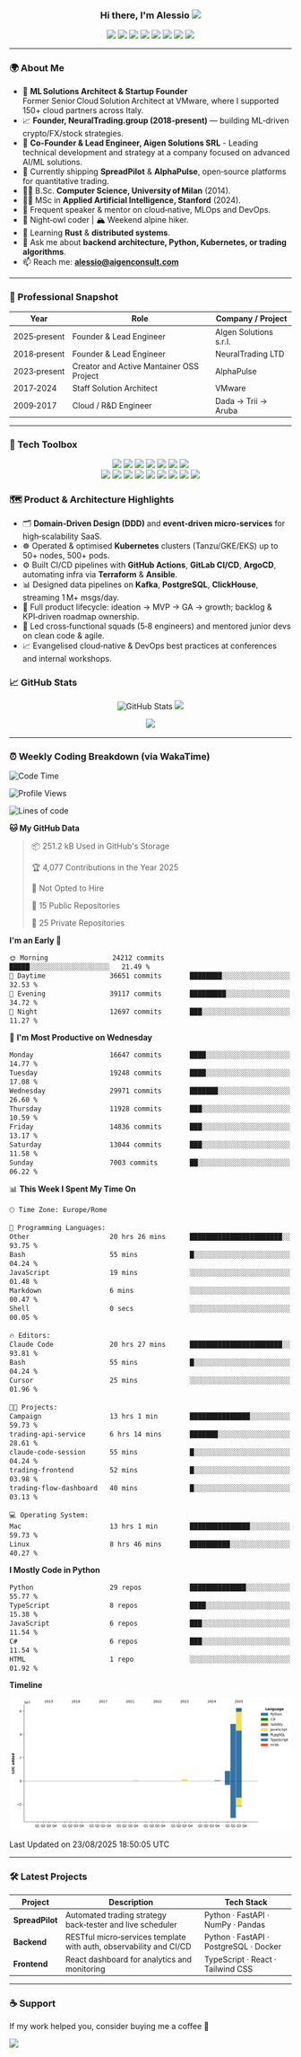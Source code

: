 <h3 align="center">
  Hi there, I'm Alessio <img src="https://media.giphy.com/media/hvRJCLFzcasrR4ia7z/giphy.gif" width="28"/>
</h3>

<div align="center" style="margin-bottom: 12px;">
  <img src="https://img.shields.io/badge/-Python-3776AB?style=for-the-badge&logo=python&logoColor=white"/>
  <img src="https://img.shields.io/badge/-TypeScript-3178C6?style=for-the-badge&logo=typescript&logoColor=white"/>
  <img src="https://img.shields.io/badge/-C%23-239120?style=for-the-badge&logo=c-sharp&logoColor=white"/>
  <img src="https://img.shields.io/badge/-Linux-FCC624?style=for-the-badge&logo=linux&logoColor=black"/>
  <img src="https://img.shields.io/badge/-Docker-2496ED?style=for-the-badge&logo=docker&logoColor=white"/>
  <img src="https://img.shields.io/badge/-PostgreSQL-4169E1?style=for-the-badge&logo=postgresql&logoColor=white"/>
  <img src="https://img.shields.io/badge/-MongoDB-47A248?style=for-the-badge&logo=mongodb&logoColor=white"/>
  <img src="https://img.shields.io/badge/-PyTorch-EE4C2C?style=for-the-badge&logo=pytorch&logoColor=white"/>
</div>

---

### 🌍 About Me
- 🤖 **ML Solutions Architect & Startup Founder**  
  Former Senior Cloud Solution Architect at VMware, where I supported 150+ cloud partners across Italy.   
- 📈 **Founder, NeuralTrading.group (2018‑present)** — building ML‑driven crypto/FX/stock strategies.
- 💼 **Co-Founder & Lead Engineer, Aigen Solutions SRL** - Leading technical development and strategy at a company focused on advanced AI/ML solutions.  
- 🔭 Currently shipping **SpreadPilot** & **AlphaPulse**, open‑source platforms for quantitative trading.  
- 🧑‍🎓 B.Sc. **Computer Science, University of Milan** (2014).
- 🧑‍🎓 MSc in **Applied Artificial Intelligence, Stanford** (2024).
- 📣 Frequent speaker & mentor on cloud‑native, MLOps and DevOps.  
- 🦉 Night‑owl coder | 🏔 Weekend alpine hiker.  
- 🌱 Learning **Rust** & **distributed systems**.  
- 💬 Ask me about **backend architecture, Python, Kubernetes, or trading algorithms**.  
- 📫 Reach me: **alessio@aigenconsult.com**

---

### 🏢 Professional Snapshot
| Year | Role | Company / Project |
|------|------|-------------------|
| 2025‑present | Founder & Lead Engineer | AIgen Solutions s.r.l. |
| 2018‑present | Founder & Lead Engineer | NeuralTrading LTD |
| 2023‑present | Creator and Active Mantainer OSS Project| AlphaPulse |
| 2017‑2024 | Staff Solution Architect | VMware |
| 2009‑2017 | Cloud / R&D Engineer | Dada → Trii → Aruba |

---

### 🧩 Tech Toolbox
<div align="center" style="margin: 6px 0 20px 0;">
  <img src="https://img.shields.io/badge/Backend-FastAPI-informational?style=flat&logo=FastAPI&logoColor=white"/>
  <img src="https://img.shields.io/badge/Framework-React-informational?style=flat&logo=react&logoColor=white"/>
  <img src="https://img.shields.io/badge/Messaging-Kafka-informational?style=flat&logo=apache-kafka&logoColor=white"/>
  <img src="https://img.shields.io/badge/Orchestration-Kubernetes-informational?style=flat&logo=kubernetes&logoColor=white"/>
  <img src="https://img.shields.io/badge/IaC-Terraform-informational?style=flat&logo=terraform&logoColor=white"/>
  <img src="https://img.shields.io/badge/Cloud-GCP-informational?style=flat&logo=googlecloud&logoColor=white"/>
  <img src="https://img.shields.io/badge/CI&CD-GitHub%20Actions-informational?style=flat&logo=githubactions&logoColor=white"/>
  <br/>
 
  <img src="https://img.shields.io/badge/Language-Python-3776AB?style=flat&logo=python&logoColor=white"/>
  <img src="https://img.shields.io/badge/Language-C%23-239120?style=flat&logo=c-sharp&logoColor=white"/>
  <img src="https://img.shields.io/badge/Language-Go-00ADD8?style=flat&logo=go&logoColor=white"/>
  <img src="https://img.shields.io/badge/Language-Java-ED8B00?style=flat&logo=openjdk&logoColor=white"/>
  <img src="https://img.shields.io/badge/Database-MongoDB-47A248?style=flat&logo=mongodb&logoColor=white"/>
  <img src="https://img.shields.io/badge/ML-PyTorch-ee4c2c?style=flat&logo=pytorch&logoColor=white"/>
  <img src="https://img.shields.io/badge/ML-TensorFlow-ff6f00?style=flat&logo=tensorflow&logoColor=white"/>
  <img src="https://img.shields.io/badge/NLP-HuggingFace-FFD21F?style=flat&logo=huggingface&logoColor=black"/>
  <img src="https://img.shields.io/badge/LLM-LangChain-14B8A6?style=flat"/>
</div>

### 🗺 Product & Architecture Highlights
- 🗂 **Domain‑Driven Design (DDD)** and **event‑driven micro‑services** for high‑scalability SaaS.  
- ☸️ Operated & optimised **Kubernetes** clusters (Tanzu/GKE/EKS) up to 50+ nodes, 500+ pods.  
- ⚙️ Built CI/CD pipelines with **GitHub Actions**, **GitLab CI/CD**, **ArgoCD**, automating infra via **Terraform** & **Ansible**.  
- 📊 Designed data pipelines on **Kafka**, **PostgreSQL**, **ClickHouse**, streaming 1 M+ msgs/day.  
- 🚀 Full product lifecycle: ideation → MVP → GA → growth; backlog & KPI‑driven roadmap ownership.  
- 👥 Led cross‑functional squads (5‑8 engineers) and mentored junior devs on clean code & agile.  
- 📈 Evangelised cloud‑native & DevOps best practices at conferences and internal workshops.  

### 📈 GitHub Stats
<p align="center">
  <img src="https://github-readme-stats.vercel.app/api?username=blackms&show_icons=true&theme=transparent&hide_title=true&rank_icon=github" alt="GitHub Stats"/>
  <img src="https://streak-stats.demolab.com/?user=blackms&theme=dark&hide_border=true"/>
</p>

<p align="center">
  <img src="https://github-readme-activity-graph.vercel.app/graph?username=blackms&theme=github-compact&hide_title=true"/>
</p>

---

### ⏰ Weekly Coding Breakdown (via WakaTime)
<!--START_SECTION:waka-->
![Code Time](http://img.shields.io/badge/Code%20Time-362%20hrs%2022%20mins-blue)

![Profile Views](http://img.shields.io/badge/Profile%20Views-1-blue)

![Lines of code](https://img.shields.io/badge/From%20Hello%20World%20I%27ve%20Written-121.6%20million%20lines%20of%20code-blue)

**🐱 My GitHub Data** 

> 📦 251.2 kB Used in GitHub's Storage 
 > 
> 🏆 4,077 Contributions in the Year 2025
 > 
> 🚫 Not Opted to Hire
 > 
> 📜 15 Public Repositories 
 > 
> 🔑 25 Private Repositories 
 > 
**I'm an Early 🐤** 

```text
🌞 Morning                24212 commits       █████░░░░░░░░░░░░░░░░░░░░   21.49 % 
🌆 Daytime                36651 commits       ████████░░░░░░░░░░░░░░░░░   32.53 % 
🌃 Evening                39117 commits       █████████░░░░░░░░░░░░░░░░   34.72 % 
🌙 Night                  12697 commits       ███░░░░░░░░░░░░░░░░░░░░░░   11.27 % 
```
📅 **I'm Most Productive on Wednesday** 

```text
Monday                   16647 commits       ████░░░░░░░░░░░░░░░░░░░░░   14.77 % 
Tuesday                  19248 commits       ████░░░░░░░░░░░░░░░░░░░░░   17.08 % 
Wednesday                29971 commits       ███████░░░░░░░░░░░░░░░░░░   26.60 % 
Thursday                 11928 commits       ███░░░░░░░░░░░░░░░░░░░░░░   10.59 % 
Friday                   14836 commits       ███░░░░░░░░░░░░░░░░░░░░░░   13.17 % 
Saturday                 13044 commits       ███░░░░░░░░░░░░░░░░░░░░░░   11.58 % 
Sunday                   7003 commits        ██░░░░░░░░░░░░░░░░░░░░░░░   06.22 % 
```


📊 **This Week I Spent My Time On** 

```text
🕑︎ Time Zone: Europe/Rome

💬 Programming Languages: 
Other                    20 hrs 26 mins      ███████████████████████░░   93.75 % 
Bash                     55 mins             █░░░░░░░░░░░░░░░░░░░░░░░░   04.24 % 
JavaScript               19 mins             ░░░░░░░░░░░░░░░░░░░░░░░░░   01.48 % 
Markdown                 6 mins              ░░░░░░░░░░░░░░░░░░░░░░░░░   00.47 % 
Shell                    0 secs              ░░░░░░░░░░░░░░░░░░░░░░░░░   00.05 % 

🔥 Editors: 
Claude Code              20 hrs 27 mins      ███████████████████████░░   93.81 % 
Bash                     55 mins             █░░░░░░░░░░░░░░░░░░░░░░░░   04.24 % 
Cursor                   25 mins             ░░░░░░░░░░░░░░░░░░░░░░░░░   01.96 % 

🐱‍💻 Projects: 
Campaign                 13 hrs 1 min        ███████████████░░░░░░░░░░   59.73 % 
trading-api-service      6 hrs 14 mins       ███████░░░░░░░░░░░░░░░░░░   28.61 % 
claude-code-session      55 mins             █░░░░░░░░░░░░░░░░░░░░░░░░   04.24 % 
trading-frontend         52 mins             █░░░░░░░░░░░░░░░░░░░░░░░░   03.98 % 
trading-flow-dashboard   40 mins             █░░░░░░░░░░░░░░░░░░░░░░░░   03.13 % 

💻 Operating System: 
Mac                      13 hrs 1 min        ███████████████░░░░░░░░░░   59.73 % 
Linux                    8 hrs 46 mins       ██████████░░░░░░░░░░░░░░░   40.27 % 
```

**I Mostly Code in Python** 

```text
Python                   29 repos            ██████████████░░░░░░░░░░░   55.77 % 
TypeScript               8 repos             ████░░░░░░░░░░░░░░░░░░░░░   15.38 % 
JavaScript               6 repos             ███░░░░░░░░░░░░░░░░░░░░░░   11.54 % 
C#                       6 repos             ███░░░░░░░░░░░░░░░░░░░░░░   11.54 % 
HTML                     1 repo              ░░░░░░░░░░░░░░░░░░░░░░░░░   01.92 % 
```



**Timeline**

![Lines of Code chart](https://raw.githubusercontent.com/blackms/blackms/main/assets/bar_graph.png)


 Last Updated on 23/08/2025 18:50:05 UTC
<!--END_SECTION:waka-->

---

### 🛠️ Latest Projects
| Project | Description | Tech Stack |
|---------|-------------|-----------|
| **SpreadPilot** | Automated trading strategy back‑tester and live scheduler | Python · FastAPI · NumPy · Pandas |
| **Backend** | RESTful micro‑services template with auth, observability and CI/CD | Python · FastAPI · PostgreSQL · Docker |
| **Frontend** | React dashboard for analytics and monitoring | TypeScript · React · Tailwind CSS |

---

### ☕️ Support
If my work helped you, consider buying me a coffee 🙏

<a href="https://ko-fi.com/blackms"><img src="https://img.shields.io/badge/Buy%20Me%20A%20Coffee-FFDD00?style=for-the-badge&logo=kofi&logoColor=black"/></a>
